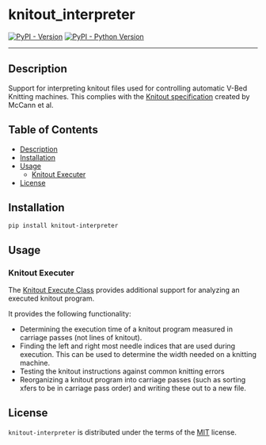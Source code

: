 
# knitout_interpreter

[![PyPI - Version](https://img.shields.io/pypi/v/knitout-interpreter.svg)](https://pypi.org/project/knitout-interpreter)
[![PyPI - Python Version](https://img.shields.io/pypi/pyversions/knitout-interpreter.svg)](https://pypi.org/project/knitout-interpreter)

-----
## Description
Support for interpreting knitout files used for controlling automatic V-Bed Knitting machines. This complies with the [Knitout specification](https://textiles-lab.github.io/knitout/knitout.html) created by McCann et al. 

## Table of Contents
- [Description](#description)
- [Installation](#installation)
- [Usage](#usage)
  - [Knitout Executer](#knitout-executer)
- [License](#license)

## Installation

```console
pip install knitout-interpreter
```

## Usage
### Knitout Executer

The [Knitout Execute Class](https://github.com/mhofmann-Khoury/knitout_interpreter/blob/main/src/knitout_interpreter/knitout_execution.py) provides additional support for analyzing an executed knitout program. 

It provides the following functionality:
- Determining the execution time of a knitout program measured in carriage passes (not lines of knitout).
- Finding the left and right most needle indices that are used during execution. This can be used to determine the width needed on a knitting machine.
- Testing the knitout instructions against common knitting errors
- Reorganizing a knitout program into carriage passes (such as sorting xfers to be in carriage pass order) and writing these out to a new file. 

## License

`knitout-interpreter` is distributed under the terms of the [MIT](https://spdx.org/licenses/MIT.html) license.
